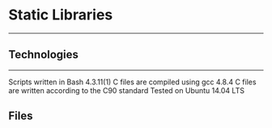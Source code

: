 <h1>Static Libraries</h1>
<hr />

<h2>Technologies</h2>
<hr />
Scripts written in Bash 4.3.11(1)
C files are compiled using gcc 4.8.4
C files are written according to the C90 standard
Tested on Ubuntu 14.04 LTS

<h2>Files</h2>
